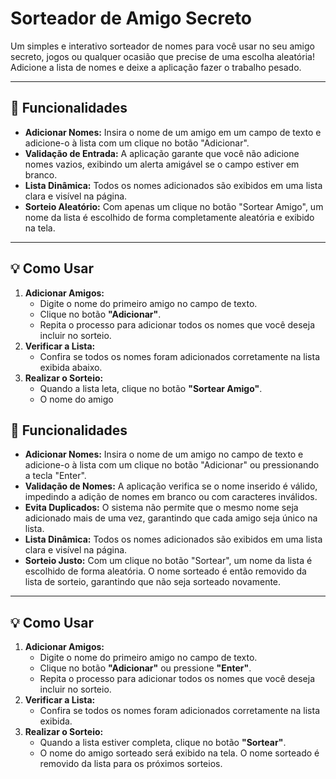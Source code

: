 # Sorteador de Amigo Secreto

Um simples e interativo sorteador de nomes para você usar no seu amigo secreto, jogos ou qualquer ocasião que precise de uma escolha aleatória! Adicione a lista de nomes e deixe a aplicação fazer o trabalho pesado.

---

## 🚀 Funcionalidades

* **Adicionar Nomes:** Insira o nome de um amigo em um campo de texto e adicione-o à lista com um clique no botão "Adicionar".
* **Validação de Entrada:** A aplicação garante que você não adicione nomes vazios, exibindo um alerta amigável se o campo estiver em branco.
* **Lista Dinâmica:** Todos os nomes adicionados são exibidos em uma lista clara e visível na página.
* **Sorteio Aleatório:** Com apenas um clique no botão "Sortear Amigo", um nome da lista é escolhido de forma completamente aleatória e exibido na tela.

---

## 💡 Como Usar

1.  **Adicionar Amigos:**
    * Digite o nome do primeiro amigo no campo de texto.
    * Clique no botão **"Adicionar"**.
    * Repita o processo para adicionar todos os nomes que você deseja incluir no sorteio.
2.  **Verificar a Lista:**
    * Confira se todos os nomes foram adicionados corretamente na lista exibida abaixo.
3.  **Realizar o Sorteio:**
    * Quando a lista leta, clique no botão **"Sortear Amigo"**.
    * O nome do amigo

## 🚀 Funcionalidades

*   **Adicionar Nomes:** Insira o nome de um amigo no campo de texto e adicione-o à lista com um clique no botão "Adicionar" ou pressionando a tecla "Enter".
*   **Validação de Nomes:** A aplicação verifica se o nome inserido é válido, impedindo a adição de nomes em branco ou com caracteres inválidos.
*   **Evita Duplicados:** O sistema não permite que o mesmo nome seja adicionado mais de uma vez, garantindo que cada amigo seja único na lista.
*   **Lista Dinâmica:** Todos os nomes adicionados são exibidos em uma lista clara e visível na página.
*   **Sorteio Justo:** Com um clique no botão "Sortear", um nome da lista é escolhido de forma aleatória. O nome sorteado é então removido da lista de sorteio, garantindo que não seja sorteado novamente.

---

## 💡 Como Usar

1.  **Adicionar Amigos:**
    *   Digite o nome do primeiro amigo no campo de texto.
    *   Clique no botão **"Adicionar"** ou pressione **"Enter"**.
    *   Repita o processo para adicionar todos os nomes que você deseja incluir no sorteio.
2.  **Verificar a Lista:**
    *   Confira se todos os nomes foram adicionados corretamente na lista exibida.
3.  **Realizar o Sorteio:**
    *   Quando a lista estiver completa, clique no botão **"Sortear"**.
    *   O nome do amigo sorteado será exibido na tela. O nome sorteado é removido da lista para os próximos sorteios.
